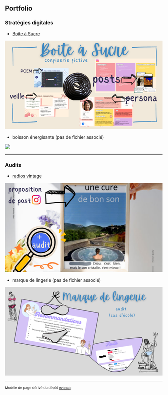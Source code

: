 ## Portfolio

### Stratégies digitales 

- [Boîte à Sucre](/pdf/strat_Boîte_à_Sucre.pdf)
<img src="images/strat_Boîte_à_Sucre.png?raw=true"/>

- boisson énergisante (pas de fichier associé)
<img src="images/strat_Whatsapp_boisson_énergisante.png?raw=true"/>

---

### Audits

- [radios vintage](/pdf/audit_Insta_radio.pdf)
<img src="images/audit_Insta_radio.png?raw=true"/>

- marque de lingerie (pas de fichier associé)
<img src="images/audit_lingerie.png?raw=true"/>

---

<p style="font-size:11px">Modèle de page dérivé du dépôt <a href="https://github.com/evanca/quick-portfolio">evanca</a></p>
<!-- Remove above link if you don't want to attibute -->
